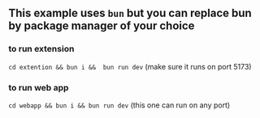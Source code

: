 ## This example uses `bun` but you can replace bun by package manager of your choice 

### to run extension 

`cd extention && bun i &&  bun run dev` (make sure it runs on port 5173)

### to run web app 

`cd webapp && bun i && bun run dev`  (this one can run on any port)
